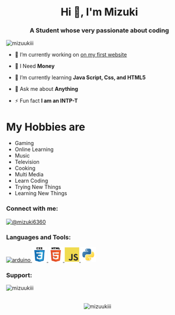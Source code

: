 <h1 align="center">Hi 👋, I'm Mizuki</h1>
<h3 align="center">A Student whose very passionate about coding</h3>

<p align="left"> <img src="https://komarev.com/ghpvc/?username=mizuukiii&label=Profile%20views&color=0e75b6&style=flat" alt="mizuukiii" /> </p>

- 🔭 I’m currently working on [on my first website](https://mizuukiii.github.io/Website/)

- 🤝 I Need **Money**

- 🌱 I’m currently learning **Java Script, Css, and HTML5**

- 💬 Ask me about **Anything**

- ⚡ Fun fact **I am an INTP-T**

# My Hobbies are
- Gaming
- Online Learning
- Music
- Television
- Cooking
- Multi Media
- Learn Coding
- Trying New Things
- Learning New Things

<h3 align="left">Connect with me:</h3>
<p align="left">
<a href="https://www.youtube.com/c/@mizuki6360" target="blank"><img align="center" src="https://raw.githubusercontent.com/rahuldkjain/github-profile-readme-generator/master/src/images/icons/Social/youtube.svg" alt="@mizuki6360" height="30" width="40" /></a>
</p>

<h3 align="left">Languages and Tools:</h3>
<p align="left"> <a href="https://www.arduino.cc/" target="_blank" rel="noreferrer"> <img src="https://cdn.worldvectorlogo.com/logos/arduino-1.svg" alt="arduino" width="40" height="40"/> </a> <a href="https://www.w3schools.com/css/" target="_blank" rel="noreferrer"> <img src="https://raw.githubusercontent.com/devicons/devicon/master/icons/css3/css3-original-wordmark.svg" alt="css3" width="40" height="40"/> </a> <a href="https://www.w3.org/html/" target="_blank" rel="noreferrer"> <img src="https://raw.githubusercontent.com/devicons/devicon/master/icons/html5/html5-original-wordmark.svg" alt="html5" width="40" height="40"/> </a> <a href="https://developer.mozilla.org/en-US/docs/Web/JavaScript" target="_blank" rel="noreferrer"> <img src="https://raw.githubusercontent.com/devicons/devicon/master/icons/javascript/javascript-original.svg" alt="javascript" width="40" height="40"/> </a> <a href="https://www.python.org" target="_blank" rel="noreferrer"> <img src="https://raw.githubusercontent.com/devicons/devicon/master/icons/python/python-original.svg" alt="python" width="40" height="40"/> </a> </p>

<h3 align="left">Support:</h3>
<p><a href="https://ko-fi.com/mizuukiii"> <img align="left" src="https://cdn.ko-fi.com/cdn/kofi3.png?v=3" height="50" width="210" alt="mizuukiii" /></a></p><br><br>

<p><img align="center" src="https://github-readme-stats.vercel.app/api/top-langs?username=mizuukiii&show_icons=true&theme=tokyonight&locale=en&layout=compact" alt="mizuukiii" /></p>

